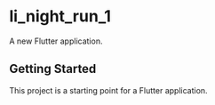 # li_night_run_1

A new Flutter application.

## Getting Started

This project is a starting point for a Flutter application.
